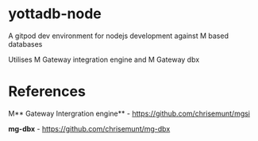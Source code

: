 # yottadb-node

A gitpod dev environment for nodejs development against M based databases

Utilises M Gateway integration engine and M Gateway dbx

# References

M** Gateway Intergration engine** - https://github.com/chrisemunt/mgsi

**mg-dbx** - https://github.com/chrisemunt/mg-dbx

